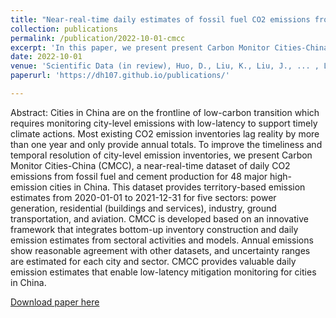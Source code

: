 ```yaml
---
title: "Near-real-time daily estimates of fossil fuel CO2 emissions from major high-emission cities in China"
collection: publications
permalink: /publication/2022-10-01-cmcc
excerpt: 'In this paper, we present present Carbon Monitor Cities-China (CMCC), a near-real-time dataset of daily CO2 emissions from fossil fuel and cement production for 48 major high-emission cities in China. CMCC is developed based on an innovative framework that integrates bottom-up inventory construction and daily emission estimates from sectoral activities and models.'
date: 2022-10-01
venue: 'Scientific Data (in review), Huo, D., Liu, K., Liu, J., ... , Liu, Z. '
paperurl: 'https://dh107.github.io/publications/'

---
```

Abstract: Cities in China are on the frontline of low-carbon transition which requires monitoring city-level emissions with low-latency to support timely climate actions. Most existing CO2 emission inventories lag reality by more than one year and only provide annual totals. To improve the timeliness and temporal resolution of city-level emission inventories, we present Carbon Monitor Cities-China (CMCC), a near-real-time dataset of daily CO2 emissions from fossil fuel and cement production for 48 major high-emission cities in China. This dataset provides territory-based emission estimates from 2020-01-01 to 2021-12-31 for five sectors: power generation, residential (buildings and services), industry, ground transportation, and aviation. CMCC is developed based on an innovative framework that integrates bottom-up inventory construction and daily emission estimates from sectoral activities and models. Annual emissions show reasonable agreement with other datasets, and uncertainty ranges are estimated for each city and sector. CMCC provides valuable daily emission estimates that enable low-latency mitigation monitoring for cities in China.

[Download paper here](https://dh107.github.io/publications/)

